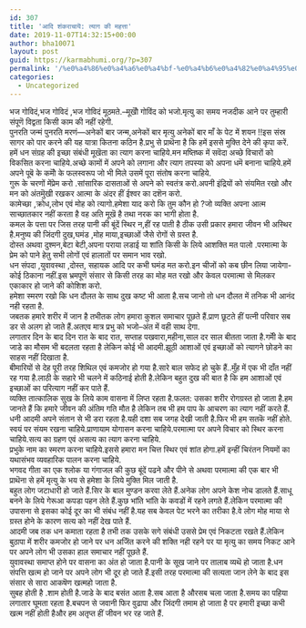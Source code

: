 ```yaml
---
id: 307
title: 'आदि शंकराचायॆ: त्याग की महत्ता'
date: 2019-11-07T14:32:15+00:00
author: bha10071
layout: post
guid: https://karmabhumi.org/?p=307
permalink: '/%e0%a4%86%e0%a4%a6%e0%a4%bf-%e0%a4%b6%e0%a4%82%e0%a4%95%e0%a4%b0%e0%a4%be%e0%a4%9a%e0%a4%be%e0%a4%af%e0%a5%86-%e0%a4%a4%e0%a5%8d%e0%a4%af%e0%a4%be%e0%a4%97-%e0%a4%95%e0%a5%80-%e0%a4%ae%e0%a4%b9/'
categories:
  - Uncategorized
---
```

<div class="hindi doha">
  भज गोविदं,भज गोविदं ,भज गोविदं मूठमते.&#8211;मूखोॆं गोविंद को भजो.मृत्यु का समय नजदीक आने पर तुम्हारी संपूणॆ विद्वता किसी काम की नहीं रहेगी.
</div>

<div class="hindi doha">
  पुनरति जन्मं पुनरति मरणं&#8212;अनेकों बार जन्म,अनेकों बार मृत्यु अनेकों बार माँ के पेट में शयन !!इस संस्र सागर को पार करने की यह यात्रा कितना कठिन है.प्रभु से प्राथॆना है कि हमें इससे मुक्ति देने की कृपा करें.
</div>

<div class="hindi doha">
  हमें धन संग्रह की इच्छा संबंधी मूखॆता का त्याग करना चाहिये.मन मष्तिष्क में सवॆदा अच्छे विचारों को विकसित करना चाहिये.अच्छे कामों में अपने को लगाना और त्याग तपस्या को अपना धमॆ बनाना चाहिये.हमें अपने पूबॆ के कमोॆं के फलस्वरूप जो भी मिले उसमें पूरा संतोष करना चाहिये.
</div>

<div class="hindi doha">
  गुरू के चरणों मेंप्रेम करो .सांसारिक दासताओं से अपने को स्वतंत्र करो.अपनी इंद्रियों को संयमित रखो और मन को अंतमुॆखी रखकर आत्मा के अंदर हीं ईश्वर का दशॆन करो.
</div>

<div class="hindi doha">
  कामेच्छा ,क्रोध,लोभ एवं मोह को त्यागो.हमेशा याद करो कि तुम कौन हो ?जो व्यक्ति अपना आत्म साच्छातकार नहीं करता है वह अति मूखॆ है तथा नरक का भागी होता है.
</div>

<div class="hindi doha">
  कमल के पत्ता पर जिस तरह पानी की बूंदें स्थिर न,हीं रह पाती है ठीक उसी प्रकार हमारा जीवन भी अस्थिर है.मनुष्य की जिंदगी दुख,घमंड ,मोह माया,इच्छाओं जैसे रोगों से ग्रस्त है.
</div>

<div class="hindi doha">
  दोस्त अथवा दुश्मन,बेटा बेटी,अपना पराया लडाई या शांति किसी के लिये आशक्ति मत पालो .परमात्मा के प्रेम को पाने हेतु सभी लोगों एवं हालातों पर समान भाव रखो.
</div>

<div class="hindi doha">
  धन संपदा ,युवावस्था ,दोस्त, सहायक आदि पर कभी घमंड मत करो.इन चीजों को कब छीन लिया जायेगा-कोई ठिकाना नहीं.इस भ्रमपूणॆ संसार से किसी तरह का मोह मत रखो और केवल परमात्मा से मिलकर एकाकार हो जाने की कोशिश करो.
</div>

<div class="hindi doha">
  हमेशा स्मरण रखो कि धन दौलत के साथ दुख कष्ट भी आता है.सच जानो तो धन दौलत में तनिक भी आनंद नही रहता है.
</div>

<div class="hindi doha">
  जबतक हमारे शरीर में जान है तभीतक लोग हमारा कुशल समाचार पूछते हैं.प्राण छूटते हीं पत्नी परिवार सब डर से अलग हो जाते हैं.अतएव मात्र प्रभु को भजो&#8211;अंत में वही साथ देगा.
</div>

<div class="hindi doha">
  लगातार दिन के बाद दिन रात के बाद रात, सप्ताह पखवारा,महीना,साल दर साल बीतता जाता है.गमीॆ के बाद जाडे का मौसम भी बदलता रहता है लेकिन कोई भी आदमी.झूठी आशाओं एवं इच्छाओं को त्यागने छोडने का साहस नहीं दिखाता है.
</div>

<div class="hindi doha">
  बीमारियों से देह पूरी तरह शिथिल एवं कमजोर हो गया है.सारे बाल सफेद हो चुके हैं..मुँह में एक भी दाँत नहीं रह गया है.लाठी के सहारे भी चलने में कठिनाई होती है.लेकिन बहुत दुख की बात है कि हम आशाओं एवं इच्छाओं का परित्याग नहीं कर पाते हैं.
</div>

<div class="hindi doha">
  व्यक्ति तात्कालिक सुख के लिये काम वासना में लिप्त रहता है.फलत: उसका शरीर रोगग्रस्त हो जाता है.हम जानते हैं कि हमारे जीवन की अंतिम गति मौत है लेकिन तब भी हम पाप के आचरण का त्याग नहीं करते हैं.
</div>

<div class="hindi doha">
  धनी आदमी अपने संतान से भी डरा रहता है.यही दशा सब जगह देखी जाती है.फिर भी हम सतकॆ नहीं होते.
</div>

<div class="hindi doha">
  स्वयं पर संयम रखना चाहिये.प्राणायाम योगासन करना चाहिये.परमात्मा पर अपने विचार को स्थिर करना चाहिये.सत्य का ग्रहण एवं असत्य का त्याग करना चाहिये.
</div>

<div class="hindi doha">
  प्रभुके नाम का स्मरण करना चाहिये.इससे हमारा मन चित्त स्थिर एवं शांत होगा.हमें इन्हीं चिरंतन नियमों का यथासंभव व्यवहारिक पालन करना चाहिये.
</div>

<div class="hindi doha">
  भगवद गीता का एक श्लोक या गंगाजल की कुछ बूंदें पढने और पीने से अथवा परमात्मा की एक बार भी प्राथॆना से हमें मृत्यु के भय से हमेशा के लिये मुक्ति मिल जाती है.
</div>

<div class="hindi doha">
  बहुत लोग जटाधारी हो जाते हैं.सिर के बाल मुण्डन करवा लेते हैं.अनेक लोग अपने केश नोच डालते हैं.साधू बनने के लिये गेरूआ कपडा पहन लेते हैं.कुछ भांति भांति के कवडों में रहने लगते हैं.लेकिन परमात्मा की उपासना से इसका कोई दूर का भी संबंध नहीं है.यह सब केवल पेट भरने का तरीका है.वे लोग मोह माया से ग्रस्त होने के कारण सत्य को नहीं देख पाते हैं.
</div>

<div class="hindi doha">
  आदमी जब तक धन कमाता रहता है तभी तक उसके सगे संबंधी उससे प्रेम एवं निकटता रखते हैं.लेकिन बुठापा में शरीर कमजोर हो जाने पर धन अजिॆत करने की शक्ति नही रहने पर या मृत्यु का समय निकट आने पर अपने लोग भी उसका हाल समाचार नहीं पूछते हैं.
</div>

<div class="hindi doha">
  युवावस्था समाप्त होने पर वासना का अंत हो जाता है.पानी के सूख जाने पर तालाब व्यथॆ हो जाता है.धन संपत्ति खत्म हो जाने पर अपने लोग भी दूर हो जाते हैं.इसी तरह परमात्मा की सत्यता जान लेने के बाद इस संसार से सारा आकषॆण खत्महो जाता है.
</div>

<div class="hindi doha">
  सुबह होती है .शाम होती है.जाडे के बाद बसंत आता है.सब आता है औरसब चला जाता है.समय का पहिया लगातार घूमता रहता है.बचपन से जवानी फिर वुढापा और जिंदगी तमाम हो जाता है पर हमारी इच्छा कभी खत्म नहीं होती हैऔर हम अतृप्त हीं जीवन भर रह जाते हैं.
</div>